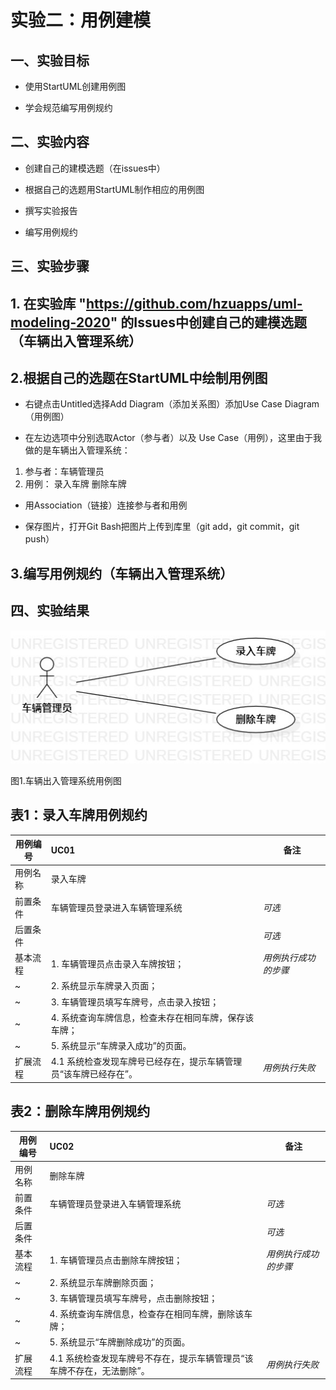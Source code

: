 # 实验二：用例建模

## 一、实验目标

- 使用StartUML创建用例图

- 学会规范编写用例规约


## 二、实验内容

- 创建自己的建模选题（在issues中）

- 根据自己的选题用StartUML制作相应的用例图

- 撰写实验报告

- 编写用例规约

## 三、实验步骤

## 1. 在实验库 "https://github.com/hzuapps/uml-modeling-2020" 的Issues中创建自己的建模选题（车辆出入管理系统）

## 2.根据自己的选题在StartUML中绘制用例图

   - 右键点击Untitled选择Add Diagram（添加关系图）添加Use Case Diagram（用例图）
   
   - 在左边选项中分别选取Actor（参与者）以及 Use Case（用例），这里由于我做的是车辆出入管理系统：
   1. 参与者：车辆管理员
   2. 用例：
           录入车牌
           删除车牌
   - 用Association（链接）连接参与者和用例
   
   - 保存图片，打开Git Bash把图片上传到库里（git add，git commit，git push）

## 3.编写用例规约（车辆出入管理系统）

## 四、实验结果

![用例图](./Lab2_UseCaseDiagram1.jpg)

图1.车辆出入管理系统用例图

## 表1：录入车牌用例规约  

用例编号  | UC01 | 备注  
-|:-|-  
用例名称  | 录入车牌  |   
前置条件  |  车辆管理员登录进入车辆管理系统   | *可选*   
后置条件  |                                | *可选*   
基本流程  | 1. 车辆管理员点击录入车牌按钮；  |*用例执行成功的步骤*    
~| 2. 系统显示车牌录入页面；  |   
~| 3. 车辆管理员填写车牌号，点击录入按钮；  |   
~| 4. 系统查询车牌信息，检查未存在相同车牌，保存该车牌；  |   
~| 5. 系统显示“车牌录入成功”的页面。  |  
扩展流程  | 4.1 系统检查发现车牌号已经存在，提示车辆管理员“该车牌已经存在”。 |*用例执行失败*    




## 表2：删除车牌用例规约  

用例编号  | UC02 | 备注  
-|:-|-  
用例名称  | 删除车牌  |   
前置条件  |  车辆管理员登录进入车辆管理系统   | *可选*   
后置条件  |                                | *可选*   
基本流程  | 1. 车辆管理员点击删除车牌按钮；  |*用例执行成功的步骤*    
~| 2. 系统显示车牌删除页面；  |   
~| 3. 车辆管理员填写车牌号，点击删除按钮；  |   
~| 4. 系统查询车牌信息，检查存在相同车牌，删除该车牌；  |   
~| 5. 系统显示“车牌删除成功”的页面。  |  
扩展流程  | 4.1 系统检查发现车牌号不存在，提示车辆管理员“该车牌不存在，无法删除”。 |*用例执行失败*   



